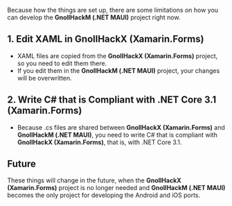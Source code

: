 Because how the things are set up, there are some limitations on how you can develop the **GnollHackM (.NET MAUI)** project right now.


## 1. Edit XAML in GnollHackX (Xamarin.Forms)


- XAML files are copied from the **GnollHackX (Xamarin.Forms)** project, so you need to edit them there.
- If you edit them in the **GnollHackM (.NET MAUI)** project, your changes will be overwritten.


## 2. Write C# that is Compliant with .NET Core 3.1 (Xamarin.Forms)


- Because .cs files are shared between **GnollHackX (Xamarin.Forms)** and **GnollHackM (.NET MAUI)**, you need to write C# that is compliant with **GnollHackX (Xamarin.Forms)**, that is, with .NET Core 3.1.


## Future


These things will change in the future, when the **GnollHackX (Xamarin.Forms)** project is no longer needed and **GnollHackM (.NET MAUI)** becomes the only project for developing the Android and iOS ports.